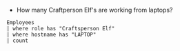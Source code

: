 - How many Craftperson Elf's are working from laptops?
```Kql
Employees 
| where role has "Craftsperson Elf" 
| where hostname has "LAPTOP"
| count
```
